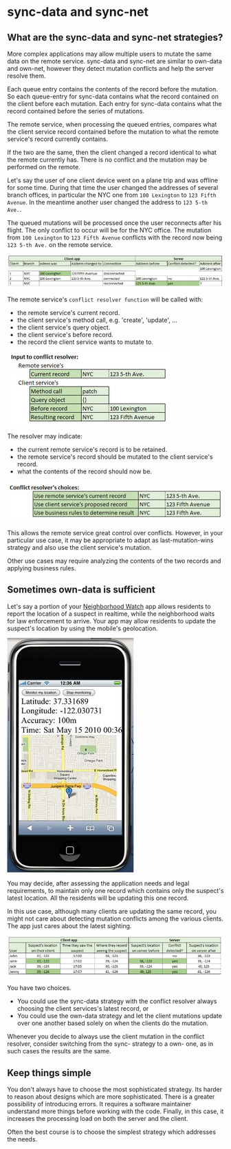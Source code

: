 # sync-data and sync-net

## What are the sync-data and sync-net strategies?

More complex applications may allow multiple users to mutate the same data on the remote service.
sync-data and sync-net are similar to own-data and own-net, however they detect mutation conflicts
and help the server resolve them.

Each queue entry contains the contents of the record before the mutation.
So each queue-entry for sync-data contains what the record contained on the client before each mutation.
Each entry for sync-data contains what the record contained before the series of mutations.

The remote service, when processing the queued entries,
compares what the client service record contained before the mutation to what the remote service's record currently contains.

If the two are the same, then the client changed a record identical to what the remote currently has.
There is no conflict and the mutation may be performed on the remote.

Let's say the user of one client device went on a plane trip and was offline for some time.
During that time the user changed the addresses of several branch offices,
in particular the NYC one from `100 Lexington` to `123 Fifth Avenue`.
In the meantime another user changed the address to `123 5-th Ave.`.

The queued mutations will be processed once the user reconnects after his flight.
The only conflict to occur will be for the NYC office.
The mutation from `100 Lexington` to `123 Fifth Avenue` conflicts with the record now being `123 5-th Ave.` on the remote service.

![sync conflict](./assets/sync-1a.jpg)

The remote service's `conflict resolver function` will be called with:
- the remote service's current record.
- the client service's method call, e.g. 'create', 'update', ...
- the client service's query object.
- the client service's before record.
- the record the client service wants to mutate to.

![sync conflict input](./assets/sync-1b.jpg)

The resolver may indicate:
- the current remote service's record is to be retained.
- the remote service's record should be mutated to the client service's record.
- what the contents of the record should now be.

![sync conflict output](./assets/sync-1c.jpg)

This allows the remote service great control over conflicts.
However, in your particular use case, it may be appropriate to adapt as last-mutation-wins strategy
and also use the client service's mutation.

Other use cases may require analyzing the contents of the two records and applying business rules.

## Sometimes own-data is sufficient

Let's say a portion of your [Neighborhood Watch](https://en.wikipedia.org/wiki/Neighborhood_watch) app
allows residents to report the location of a suspect in realtime,
while the neighborhood waits for law enforcement to arrive.
Your app may allow residents to update the suspect's location by using the mobile's geolocation.

![neighborhood watch geolocation](./assets/watch-1a.jpg)

You may decide, after assessing the application needs and legal requirements,
to maintain only one record which contains only the suspect's latest location.
All the residents will be updating this one record.

In this use case, although many clients are updating the same record,
you might not care about detecting mutation conflicts among the various clients.
The app just cares about the latest sighting.

![neighborhood watch mutations](./assets/watch-1c.jpg)

You have two choices.
- You could use the sync-data strategy with the conflict resolver always choosing
the client services's latest record, or
- You could use the own-data strategy and let the client mutations update over one another
based solely on when the clients do the mutation.

Whenever you decide to always use the client mutation in the conflict resolver,
consider switching from the sync- strategy to a own- one,
as in such cases the results are the same.

## Keep things simple

You don't always have to choose the most sophisticated strategy.
Its harder to reason about designs which are more sophisticated.
There is a greater possibility of introducing errors.
It requires a software maintainer understand more things before working with the code.
Finally, in this case, it increases the processing load on both the server and the client. 

Often the best course is to choose the simplest strategy which addresses the needs.
